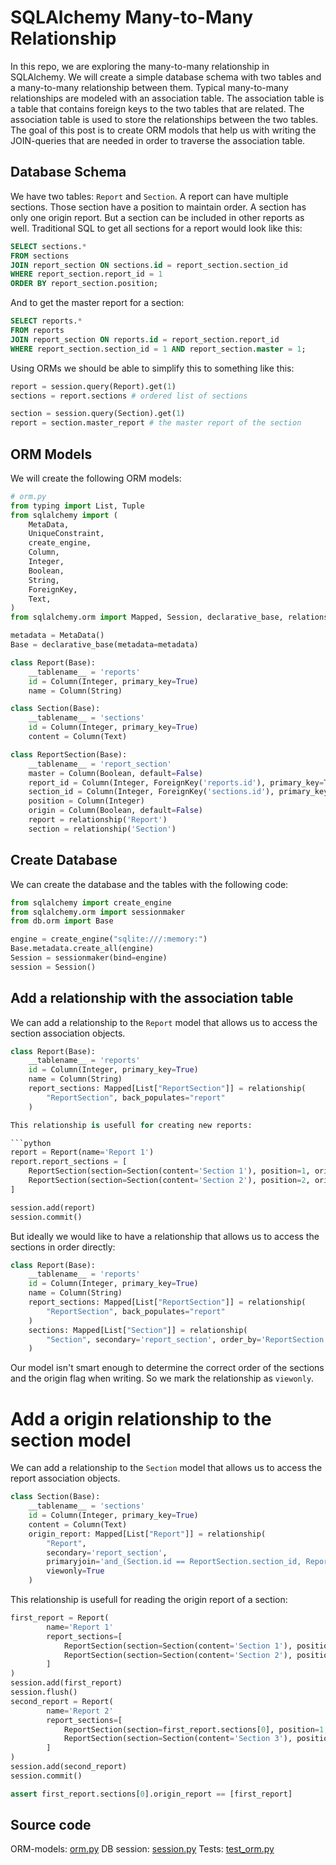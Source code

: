 
# SQLAlchemy Many-to-Many Relationship

In this repo, we are exploring the many-to-many relationship in SQLAlchemy. We will create a simple database schema with two tables and a many-to-many relationship between them.
Typical many-to-many relationships are modeled with an association table. The association table is a table that contains foreign keys to the two tables that are related. The association table is used to store the relationships between the two tables.
The goal of this post is to create ORM modols that help us with writing the JOIN-queries that are needed in order to traverse the association table.


## Database Schema

We have two tables: `Report` and `Section`. A report can have multiple sections. Those section have a position to maintain order. A section has only one origin report. But a section can be included in other reports as well.
Traditional SQL to get all sections for a report would look like this:

```sql
SELECT sections.*
FROM sections
JOIN report_section ON sections.id = report_section.section_id
WHERE report_section.report_id = 1
ORDER BY report_section.position;
```

And to get the master report for a section:

```sql
SELECT reports.*
FROM reports
JOIN report_section ON reports.id = report_section.report_id
WHERE report_section.section_id = 1 AND report_section.master = 1;
```
Using ORMs we should be able to simplify this to something like this:

````python
report = session.query(Report).get(1)
sections = report.sections # ordered list of sections
````

```python
section = session.query(Section).get(1)
report = section.master_report # the master report of the section
```

## ORM Models

We will create the following ORM models:

```python
# orm.py
from typing import List, Tuple
from sqlalchemy import (
    MetaData,
    UniqueConstraint,
    create_engine,
    Column,
    Integer,
    Boolean,
    String,
    ForeignKey,
    Text,
)
from sqlalchemy.orm import Mapped, Session, declarative_base, relationship, sessionmaker

metadata = MetaData()
Base = declarative_base(metadata=metadata)

class Report(Base):
    __tablename__ = 'reports'
    id = Column(Integer, primary_key=True)
    name = Column(String)

class Section(Base):
    __tablename__ = 'sections'
    id = Column(Integer, primary_key=True)
    content = Column(Text)

class ReportSection(Base):
    __tablename__ = 'report_section'
    master = Column(Boolean, default=False)
    report_id = Column(Integer, ForeignKey('reports.id'), primary_key=True)
    section_id = Column(Integer, ForeignKey('sections.id'), primary_key=True)
    position = Column(Integer)
    origin = Column(Boolean, default=False)
    report = relationship('Report')
    section = relationship('Section')
```

## Create Database

We can create the database and the tables with the following code:

```python
from sqlalchemy import create_engine
from sqlalchemy.orm import sessionmaker
from db.orm import Base

engine = create_engine("sqlite:///:memory:")
Base.metadata.create_all(engine)
Session = sessionmaker(bind=engine)
session = Session()
```
## Add a relationship with the association table

We can add a relationship to the `Report` model that allows us to access the section association objects.

```python
class Report(Base):
    __tablename__ = 'reports'
    id = Column(Integer, primary_key=True)
    name = Column(String)
    report_sections: Mapped[List["ReportSection"]] = relationship(
        "ReportSection", back_populates="report"
    )

This relationship is usefull for creating new reports:

```python
report = Report(name='Report 1')
report.report_sections = [
    ReportSection(section=Section(content='Section 1'), position=1, origin=True),
    ReportSection(section=Section(content='Section 2'), position=2, origin=True),
]

session.add(report)
session.commit()
```

But ideally we would like to have a relationship that allows us to access the sections in order directly:

```python
class Report(Base):
    __tablename__ = 'reports'
    id = Column(Integer, primary_key=True)
    name = Column(String)
    report_sections: Mapped[List["ReportSection"]] = relationship(
        "ReportSection", back_populates="report"
    )
    sections: Mapped[List["Section"]] = relationship(
        "Section", secondary='report_section', order_by='ReportSection.position', viewonly=True
    )
```
Our model isn't smart enough to determine the correct order of the sections and the origin flag when writing. So we mark the relationship as `viewonly`.

# Add a origin relationship to the section model

We can add a relationship to the `Section` model that allows us to access the report association objects.

```python
class Section(Base):
    __tablename__ = 'sections'
    id = Column(Integer, primary_key=True)
    content = Column(Text)
    origin_report: Mapped[List["Report"]] = relationship(
        "Report",
        secondary='report_section',
        primaryjoin='and_(Section.id == ReportSection.section_id, ReportSection.origin == True)'
        viewonly=True
    )
```

This relationship is usefull for reading the origin report of a section:

```python
first_report = Report(
        name='Report 1'
        report_sections=[
            ReportSection(section=Section(content='Section 1'), position=1, origin=True),
            ReportSection(section=Section(content='Section 2'), position=2, origin=True),
        ]
)
session.add(first_report)
session.flush()
second_report = Report(
        name='Report 2'
        report_sections=[
            ReportSection(section=first_report.sections[0], position=1, origin=False),
            ReportSection(section=Section(content='Section 3'), position=2, origin=True),
        ]
)
session.add(second_report)
session.commit()

assert first_report.sections[0].origin_report == [first_report]
```

## Source code

ORM-models: [orm.py](db/orm.py)
DB session: [session.py](db/session.py)
Tests: [test_orm.py](tests/test_many_to_many.py)
